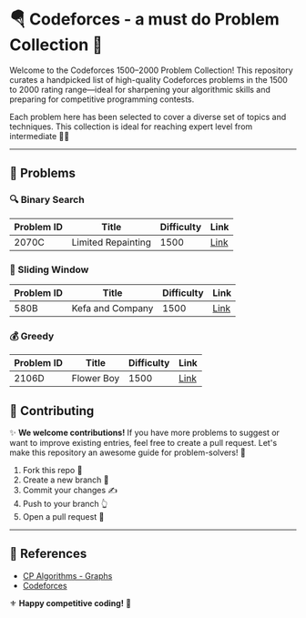 # 🪂 Codeforces - a must do Problem Collection 👑

Welcome to the Codeforces 1500–2000 Problem Collection! This repository curates a handpicked list of high-quality Codeforces problems in the 1500 to 2000 rating range—ideal for sharpening your algorithmic skills and preparing for competitive programming contests.

Each problem here has been selected to cover a diverse set of topics and techniques. This collection is ideal for reaching expert level from intermediate 🍹🍹

---

## 🧠 Problems

### 🔍 Binary Search

| Problem ID | Title                | Difficulty | Link                                                         |
|------------|---------------------|------------|--------------------------------------------------------------|
| 2070C      | Limited Repainting  | 1500       | [Link](https://codeforces.com/contest/2070/problem/C)        |

### 🚪 Sliding Window

| Problem ID | Title                | Difficulty | Link                                                         |
|------------|---------------------|------------|--------------------------------------------------------------|
| 580B      | Kefa and Company     | 1500       | [Link](https://codeforces.com/problemset/problem/580/B)      |

### 💰 Greedy

| Problem ID | Title                | Difficulty | Link                                                         |
|------------|---------------------|------------|--------------------------------------------------------------|
| 2106D      | Flower Boy          | 1500       | [Link](https://codeforces.com/problemset/problem/2106/D)     |


## 💬 Contributing

✨ **We welcome contributions!** If you have more problems to suggest or want to improve existing entries, feel free to create a pull request. Let's make this repository an awesome guide for problem-solvers! 🤝

1. Fork this repo 🍴  
2. Create a new branch 🌳  
3. Commit your changes ✍️  
4. Push to your branch 👆  
5. Open a pull request 🔑

---

## 🔗 References

- [CP Algorithms - Graphs](https://cp-algorithms.com)
- [Codeforces](https://codeforces.com)

⚜️ **Happy competitive coding!** 📌
